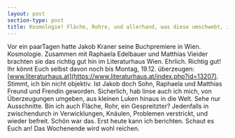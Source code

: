 ```yaml
---
layout: post
section-type: post
title: Kosmologie! Fläche, Rohre, und allerhand, was diese umschwebt, in Wien
---
```

Vor ein paarTagen hatte Jakob Kraner seine Buchpremiere in Wien. Kosmologie. Zusammen mit Raphaela Edelbauer und Matthias Vieider brachten sie das richtig gut hin im Literaturhaus Wien. Ehrlich. Richtig gut! Ihr könnt Euch selbst davon noch bis Montag, 19.12. überzeugen:
[www.literaturhaus.at](https://www.literaturhaus.at/index.php?id=13207).
Stimmt, ich bin nicht objektiv. Ist Jakob doch Sohn, Raphaela und Matthias Freund und Frendin geworden. Sicherlich, hab linse auch ich mich, von Überzeugungen umgeben, aus kleinen Luken hinaus in die Welt. Sehe nur Ausschnitte. Bin ich auch Fläche, Rohr, ein Gespreitzter? Jedenfalls in zwischendurch in Verwicklungen, Knäulen, Problemen verstrickt, und wieder befreit.
Schön war das. Erst heute kann ich berichten. Schaut es Euch an! Das Wochenende wird wohl reichen.
